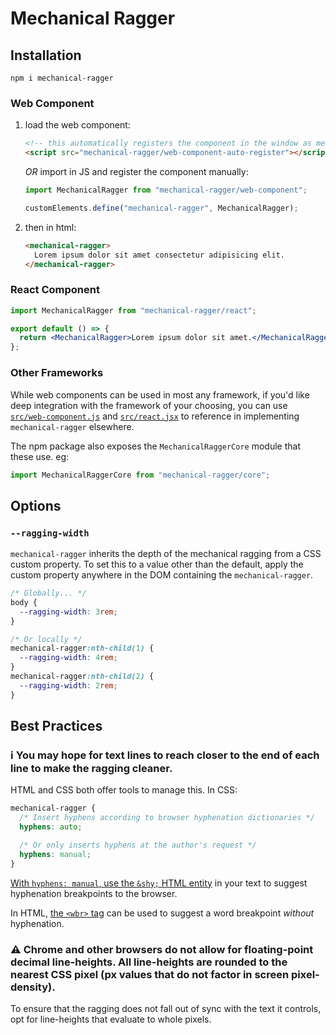 # Mechanical Ragger

## Installation

```
npm i mechanical-ragger
```

### Web Component

1. load the web component:

   ```html
   <!-- this automatically registers the component in the window as mechanical-ragger -->
   <script src="mechanical-ragger/web-component-auto-register"></script>
   ```

   _OR_ import in JS and register the component manually:

   ```js
   import MechanicalRagger from "mechanical-ragger/web-component";

   customElements.define("mechanical-ragger", MechanicalRagger);
   ```

2. then in html:

   ```html
   <mechanical-ragger>
     Lorem ipsum dolor sit amet consectetur adipisicing elit.
   </mechanical-ragger>
   ```

### React Component

```jsx
import MechanicalRagger from "mechanical-ragger/react";

export default () => {
  return <MechanicalRagger>Lorem ipsum dolor sit amet.</MechanicalRagger>;
};
```

### Other Frameworks

While web components can be used in most any framework, if you'd like deep integration with the framework of your choosing, you can use [`src/web-component.js`](src/web-component.js) and [`src/react.jsx`](src/react.jsx) to reference in implementing `mechanical-ragger` elsewhere.

The npm package also exposes the `MechanicalRaggerCore` module that these use. eg:

```js
import MechanicalRaggerCore from "mechanical-ragger/core";
```

## Options

### `--ragging-width`

`mechanical-ragger` inherits the depth of the mechanical ragging from a CSS custom property. To set this to a value other than the default, apply the custom property anywhere in the DOM containing the `mechanical-ragger`.

```css
/* Globally... */
body {
  --ragging-width: 3rem;
}

/* Or locally */
mechanical-ragger:nth-child(1) {
  --ragging-width: 4rem;
}
mechanical-ragger:nth-child(2) {
  --ragging-width: 2rem;
}
```

## Best Practices

### ℹ️ You may hope for text lines to reach closer to the end of each line to make the ragging cleaner.

HTML and CSS both offer tools to manage this. In CSS:

```css
mechanical-ragger {
  /* Insert hyphens according to browser hyphenation dictionaries */
  hyphens: auto;

  /* Or only inserts hyphens at the author's request */
  hyphens: manual;
}
```

[With `hyphens: manual`, use the `&shy;` HTML entity](https://developer.mozilla.org/en-US/docs/Web/CSS/hyphens#suggesting_line_break_opportunities) in your text to suggest hyphenation breakpoints to the browser.

In HTML, [the `<wbr>` tag](https://developer.mozilla.org/en-US/docs/Web/HTML/Element/wbr) can be used to suggest a word breakpoint _without_ hyphenation.

### ⚠️ Chrome and other browsers do not allow for floating-point decimal line-heights. All line-heights are rounded to the nearest CSS pixel (px values that do not factor in screen pixel-density).

To ensure that the ragging does not fall out of sync with the text it controls, opt for line-heights that evaluate to whole pixels.
